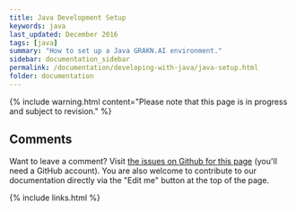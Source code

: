 ```yaml
---
title: Java Development Setup
keywords: java
last_updated: December 2016
tags: [java]
summary: "How to set up a Java GRAKN.AI environment."
sidebar: documentation_sidebar
permalink: /documentation/developing-with-java/java-setup.html
folder: documentation
---
```

{% include warning.html content="Please note that this page is in progress and subject to revision." %}

## Comments
Want to leave a comment? Visit <a href="https://github.com/graknlabs/docs/issues/23" target="_blank">the issues on Github for this page</a> (you'll need a GitHub account). You are also welcome to contribute to our documentation directly via the "Edit me" button at the top of the page.


{% include links.html %}

